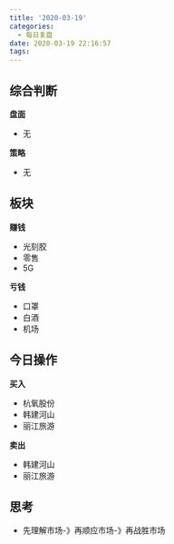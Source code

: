 ```yaml
---
title: '2020-03-19'
categories:
  - 每日复盘
date: 2020-03-19 22:16:57
tags:
---
```

## 综合判断
**盘面**

- 无

**策略**

- 无

## 板块
**赚钱**

- 光刻胶
- 零售
- 5G

**亏钱**

- 口罩
- 白酒
- 机场

## 今日操作
**买入**

- 杭氧股份
- 韩建河山
- 丽江旅游

**卖出**

- 韩建河山
- 丽江旅游

## 思考
- 先理解市场-》再顺应市场-》再战胜市场